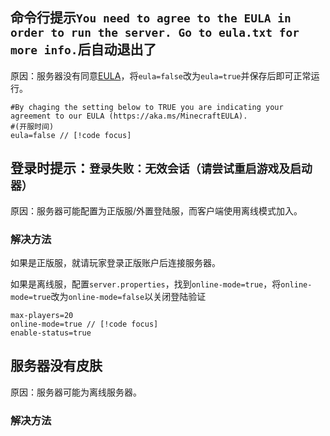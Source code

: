 ## 命令行提示`You need to agree to the EULA in order to run the server. Go to eula.txt for more info.`后自动退出了

原因：服务器没有同意[EULA](https://www.minecraft.net/zh-hans/eula)，将`eula=false`改为`eula=true`并保存后即可正常运行。

``` txt{3}
#By chaging the setting below to TRUE you are indicating your agreement to our EULA (https://aka.ms/MinecraftEULA).
#(开服时间)
eula=false // [!code focus]
```

## 登录时提示：`登录失败：无效会话（请尝试重启游戏及启动器）`

原因：服务器可能配置为正版服/外置登陆服，而客户端使用离线模式加入。

### 解决方法

如果是正版服，就请玩家登录正版账户后连接服务器。

如果是离线服，配置`server.properties`，找到`online-mode=true`，将`online-mode=true`改为`online-mode=false`以关闭登陆验证

``` properties{4}
max-players=20
online-mode=true // [!code focus]
enable-status=true
```

## 服务器没有皮肤

原因：服务器可能为离线服务器。

### 解决方法
